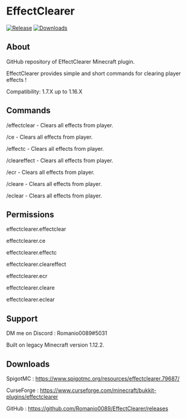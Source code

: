 # EffectClearer
[![Release](https://img.shields.io/badge/release-1.0.1-informational)](https://github.com/Romanio0089/EffectClearer/releases)
[![Downloads](https://img.shields.io/github/downloads/Romanio0089/EffectClearer/total.svg)](https://github.com/Romanio0089/EffectClearer/releases)

## About

GitHub repository of EffectClearer Minecraft plugin.

EffectClearer provides simple and short commands for clearing player effects !

Compatibility: 1.7.X up to 1.16.X

## Commands

/effectclear - Clears all effects from player.

/ce - Clears all effects from player.

/effectc - Clears all effects from player.

/cleareffect - Clears all effects from player.

/ecr - Clears all effects from player.

/cleare - Clears all effects from player.

/eclear - Clears all effects from player.

## Permissions

effectclearer.effectclear

effectclearer.ce

effectclearer.effectc

effectclearer.cleareffect

effectclearer.ecr

effectclearer.cleare

effectclearer.eclear

## Support

DM me on Discord : Romanio0089#5031

Built on legacy Minecraft version 1.12.2.

## Downloads

SpigotMC : https://www.spigotmc.org/resources/effectclearer.79687/

CurseForge : https://www.curseforge.com/minecraft/bukkit-plugins/effectclearer

GitHub : https://github.com/Romanio0089/EffectClearer/releases
